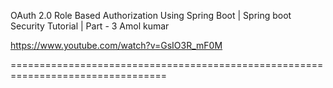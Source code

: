 OAuth 2.0 Role Based Authorization Using Spring Boot | Spring boot Security Tutorial | Part - 3
Amol kumar

https://www.youtube.com/watch?v=GsIO3R_mF0M

=================================================================================
